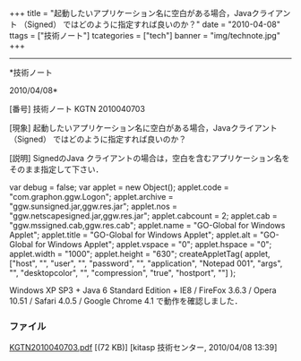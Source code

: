 ﻿+++
title = "起動したいアプリケーション名に空白がある場合，Javaクライアント （Signed） ではどのように指定すれば良いのか？"
date = "2010-04-08"
ttags = ["技術ノート"]
tcategories = ["tech"]
banner = "img/technote.jpg"
+++

-----------------------------------------------------------------------------------------------------------------------------

*技術ノート

2010/04/08*


[番号]
技術ノート KGTN 2010040703

[現象]
起動したいアプリケーション名に空白がある場合，Javaクライアント
（Signed） ではどのように指定すれば良いのか？

[説明]
SignedのJava
クライアントの場合は，空白を含むアプリケーション名をそのまま指定して下さい．

var debug = false;
var applet = new Object();
applet.code = "com.graphon.ggw.Logon";
applet.archive = "ggw.sunsigned.jar,ggw.res.jar";
applet.nos = "ggw.netscapesigned.jar,ggw.res.jar";
applet.cabcount = 2;
applet.cab = "ggw.mssigned.cab,ggw.res.cab";
applet.name = "GO-Global for Windows Applet";
applet.title = "GO-Global for Windows Applet";
applet.alt = "GO-Global for Windows Applet";
applet.vspace = "0";
applet.hspace = "0";
applet.width = "1000";
applet.height = "630";
createAppletTag( applet, ["host", "", "user", "", "password",
"", "application", "Notepad 001", "args", "",
"desktopcolor", "", "compression", "true", "hostport", ""]
);

Windows XP SP3 + Java 6 Standard Edition + IE8 / FireFox 3.6.3 / Opera
10.51 / Safari 4.0.5 / Google Chrome 4.1 で動作を確認しました．


### ファイル

 
 


[KGTN2010040703.pdf](http://techreport.kitasp.net/attachments/download/131/KGTN2010040703.pdf)
 [(72 KB)] [kitasp 技術センター, 2010/04/08
13:39]


 


 

